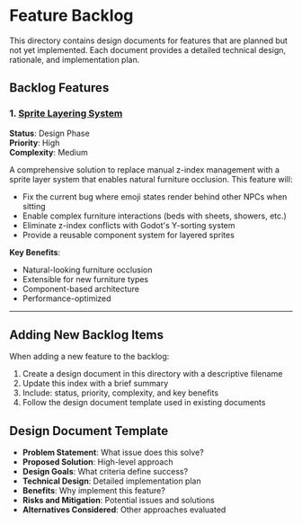 # Feature Backlog

This directory contains design documents for features that are planned but not yet implemented. Each document provides a detailed technical design, rationale, and implementation plan.

## Backlog Features

### 1. [Sprite Layering System](sprite_layering_system.md)

**Status**: Design Phase  
**Priority**: High  
**Complexity**: Medium

A comprehensive solution to replace manual z-index management with a sprite layer system that enables natural furniture occlusion. This feature will:

- Fix the current bug where emoji states render behind other NPCs when sitting
- Enable complex furniture interactions (beds with sheets, showers, etc.)
- Eliminate z-index conflicts with Godot's Y-sorting system
- Provide a reusable component system for layered sprites

**Key Benefits**:
- Natural-looking furniture occlusion
- Extensible for new furniture types
- Component-based architecture
- Performance-optimized

---

## Adding New Backlog Items

When adding a new feature to the backlog:

1. Create a design document in this directory with a descriptive filename
2. Update this index with a brief summary
3. Include: status, priority, complexity, and key benefits
4. Follow the design document template used in existing documents

## Design Document Template

- **Problem Statement**: What issue does this solve?
- **Proposed Solution**: High-level approach
- **Design Goals**: What criteria define success?
- **Technical Design**: Detailed implementation plan
- **Benefits**: Why implement this feature?
- **Risks and Mitigation**: Potential issues and solutions
- **Alternatives Considered**: Other approaches evaluated